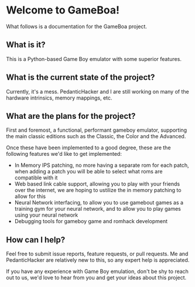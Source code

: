 # Welcome to GameBoa!
What follows is a documentation for the GameBoa project.

## What is it?
This is a Python-based Game Boy emulator with some superior features.

## What is the current state of the project?
Currently, it's a mess. PedanticHacker and I are still working on many
of the hardware intrinsics, memory mappings, etc.

## What are the plans for the project?
First and foremost, a functional, performant gameboy emulator, supporting the main classic editions such as the Classic, the Color and the Advanced.

Once these have been implemented to a good degree, these are the following features we'd like to get implemented:
- In Memory IPS patching, no more having a separate rom for each patch, when adding a patch you will be able to select what roms are compatible with it
- Web based link cable support, allowing you to play with your friends over the internet, we are hoping to ustilize the in memory patching to allow for this
- Neural Network interfacing, to allow you to use gamebout games as a training gym for your neural network, and to allow you to play games using your neural network
- Debugging tools for gameboy game and romhack development

## How can I help?
Feel free to submit issue reports, feature requests, or pull requests.
Me and PedanticHacker are relatively new to this, so any expert help is appreciated.

If you have any experience with Game Boy emulation, don't be shy to
reach out to us, we'd love to hear from you and get your ideas about
this project.
